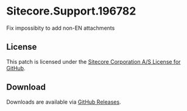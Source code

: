 # Sitecore.Support.196782
Fix impossibity to add non-EN attachments

## License  
This patch is licensed under the [Sitecore Corporation A/S License for GitHub](https://github.com/sitecoresupport/Sitecore.Support.196782/blob/master/LICENSE).  

## Download  
Downloads are available via [GitHub Releases](https://github.com/sitecoresupport/Sitecore.Support.196782/releases).  
